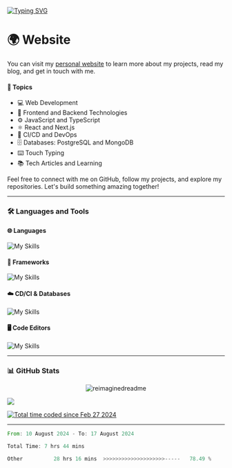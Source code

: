 
[![Typing SVG](https://readme-typing-svg.demolab.com?font=Fira+Code&pause=1000&random=false&width=435&lines=Hello.+I'm+Shashivadan)](https://git.io/typing-svg)

# 🌍 Website
You can visit my [personal website](https://shashivadan.xyz) to learn more about my projects, read my blog, and get in touch with me.

#### 📝 Topics
- 💻 Web Development
- 🎨 Frontend and Backend Technologies
- ⚙️ JavaScript and TypeScript
- ⚛️ React and Next.js
- 🔧 CI/CD and DevOps
- 🗄️ Databases: PostgreSQL and MongoDB
- ⌨️ Touch Typing
- 📚 Tech Articles and Learning

Feel free to connect with me on GitHub, follow my projects, and explore my repositories. Let's build something amazing together!

---


### 🛠️ Languages and Tools

#### 🌐 Languages
![My Skills](https://skillicons.dev/icons?i=js,html,css,ts)

#### 🚀 Frameworks
![My Skills](https://skillicons.dev/icons?i=bootstrap,tailwind,react,npm,nodejs,express,next,prisma)

#### ☁️ CD/CI & Databases
![My Skills](https://skillicons.dev/icons?i=git,github,gitlab,bash,linux,aws,postgresql,mongodb,ubuntu,vercel,cloudflare,docker)

#### 🖥️ Code Editors
![My Skills](https://skillicons.dev/icons?i=vim,neovim,vscode)

---

### 📊 GitHub Stats

<p align="center">
  
<img src="https://myreadme.vercel.app/api/embed/Shashivadan?panels=userstatistics,toprepositories,toplanguages,commitgraph" alt="reimaginedreadme" />
  <br>
</p>

[![](https://github-readme-activity-graph.vercel.app/graph?username=Shashivadan&theme=merko)](https://github.com/Shashivadan/github-readme-activity-graph)

<a href="https://wakatime.com/@018de9a6-89c0-447a-9820-65e4876c3d5a"><img src="https://wakatime.com/badge/user/018de9a6-89c0-447a-9820-65e4876c3d5a.svg" alt="Total time coded since Feb 27 2024" /></a>

---
<!--START_SECTION:waka-->

```rust
From: 10 August 2024 - To: 17 August 2024

Total Time: 7 hrs 44 mins

Other          28 hrs 16 mins  >>>>>>>>>>>>>>>>>>>>-----   78.49 %
```

<!--END_SECTION:waka-->


